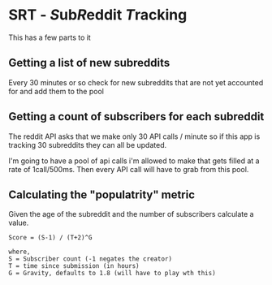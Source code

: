 # SRT - *S*ub*R*eddit *T*racking

This has a few parts to it

## Getting a list of new subreddits

Every 30 minutes or so check for new subreddits that are not
yet accounted for and add them to the pool

## Getting a count of subscribers for each subreddit

The reddit API asks that we make only 30 API calls / minute so if this app
is tracking 30 subreddits they can all be updated.

I'm going to have a pool of api calls i'm allowed to make that gets
filled at a rate of 1call/500ms. Then every API call will have to
grab from this pool.

## Calculating the "populatrity" metric

Given the age of the subreddit and the number of subscribers calculate a value.

    Score = (S-1) / (T+2)^G

    where,
    S = Subscriber count (-1 negates the creator)
    T = time since submission (in hours)
    G = Gravity, defaults to 1.8 (will have to play wth this) 
